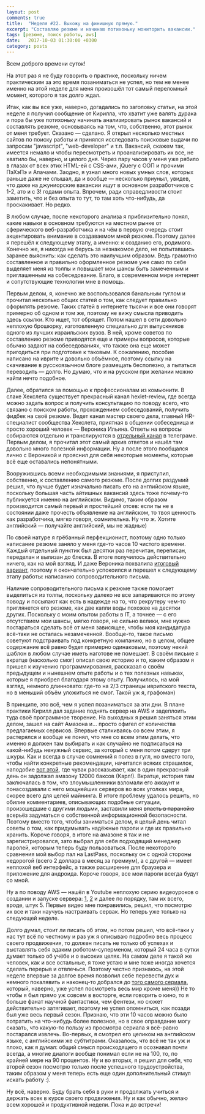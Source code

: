 ```yaml
---
layout: post
comments: true
title:  "Неделя #22. Выхожу на финишную прямую."
excerpt: "Составляю резюме и начинаю потихоньку мониторить вакансии."
tags: [резюме, поиск работы, aws]
date:   2017-10-03 01:30:00 +0300
category: posts
---
```

Всем доброго времени суток!

На этот раз я не буду говорить о практике, поскольку ничем  практическим за это время позаниматься не успел, но тем не менее именно на этой неделе для меня произошёл тот самый переломный момент, которого я так долго ждал.

Итак, как вы все уже, наверно, догадались по заголовку статьи, на этой неделе я получил сообщение от Кирилла, что хватит уже валять дурака и пора бы уже потихоньку начинать анализировать рынок вакансий и составлять резюме, основываясь на том, что, собственно, этот рынок от меня требует. Сказано — сделано. Я открыл несколько местных сайтов по поиску работы и принялся исследовать поисковые выдачи по запросам "javascript", "web-developer" и т.п. Вакансий, скажем так, имеется немало и чтобы пересмотреть и проанализировать их все, не хватило бы, наверно, и целого дня. Через пару часов у меня уже рябило в глазах от всех этих HTML-ей с CSS-ами, jQuery с ООП и прочими ПэХэПэ и Апачами. Заодно, я узнал много новых умных слов, которых раньше даже не слышал, да и вообще — несколько приуныл, увидев, что даже на джуниорские вакансии ищут в основном разработчиков с 1-2, ато и с 3! годами опыта. Впрочем, ради справедливости стоит заметить, что и без опыта то тут, то там хоть что-нибудь, да проскакивает. Но редко.

В любом случае, после некоторого анализа я приблизительно понял, какие навыки в основном требуются на местном рынке от сферического веб-разработчика и на чём в первую очередь стоит акцентировать внимание в создаваемом мной резюме. Поэтому далее я перешёл к следующему этапу, а именно: к созданию его, родимого. Конечно же, я никогда не берусь за незнакомое дело, не попытавшись заранее выяснить: как сделать это наилучшим образом. Ведь грамотно составленное и правильно оформленное резюме уже само по себе выделяет меня из толпы и повышает мои шансы быть замеченным и приглашенным на собеседование. Благо, в современном мире интернет и сопутствующие технологии мне в помощь.

Первым делом, я, конечно же воспользовался банальным гуглом и прочитал несколько общих статей о том, как следует правильно оформлять резюме. Таких статей в интернете тысячи и все они говорят примерно об одном и том же, поэтому не вижу смысла приводить здесь ссылки. Кто ищет, тот обрящет. Потом нашел в сети довольно неплохую брошюрку, изготовленную специально для выпускников одного из лучших израильских вузов. В ней, кроме советов по составлению резюме приводятся еще и примеры вопросов, которые обычно задают на собеседованиях, что также она еще может пригодиться при подготовке к таковым. К сожалению, пособие написано на иврите и довольно объёмное, поэтому ссылку на скачивание в русскоязычном блоге размещать бесполезно, а пытаться переводить — долго. Но думаю, что и на русском при желании можно найти нечто подобное.

Далее, обратился за помощью к профессионалам из комьюнити. В слаке Хекслета существует прекрасный канал hexlet-review, где всегда можно задать вопрос и получить консультацию по поводу всего, что связано с поиском работы, прохождением собеседований, получить фидбек на своё резюме. Ведет канал мастер своего дела, главный HR-специалист сообщества Хекслета, приятная в общении собеседница и просто хороший человек — Вероника Ильина. Ответы на вопросы собираются отдельно и транслируются в [отдельный канал](https://t.me/ask_catwomenko) в телеграме. Первым делом, я прочитал этот самый архив ответов и нашёл там довольно много полезной информации. Ну а после этого пообщался лично с Вероникой и прояснил для себя некоторые моменты, которые всё еще оставались непонятными.

Вооружившись всеми необходимыми знаниями, я приступил, собственно, к составлению самого резюме. После долгих раздумий решил, что лучше будет изначально писать его на английском языке, поскольку большая часть айтишных вакансий здесь тоже почему-то публикуется именно на английском. Видимо, таким образом производится самый первый и простейший отсев: если ты не в состоянии даже прочесть объявление на английском, то твоя ценность как разработчика, мягко говоря, сомнительна. Ну что ж. Хотите английский — получайте английский, мы не жадные)

По своей натуре я грёбанный перфекционист, поэтому одно только написание резюме заняло у меня где-то часов 10 чистого времени. Каждый отдельный пунктик был десятки раз перечитан, переписан, переделан и вылизан до блеска. В итоге получилось действительно ничего, как на мой взгляд. И даже Вероника похвалила [итоговый вариант](https://docs.google.com/document/d/1eO7DHg7yY0omZUREyUrm005gvs9JW4aijj2zveiyMAc/edit?usp=sharing), поэтому я окончательно успокоился и перешел к следующему этапу работы: написанию сопроводительного письма.

Наличие сопроводительного письма к резюме также помогает выделиться из толпы, поскольку далеко не все запариваются по этому поводу и посылают как есть в надежде на то, что рекрутеру чем-то приглянется его резюме, как две капли воды похожее на десятки других. Поскольку с моим опытом работы в IT, а точнее — с его отсутствием мои шансы, мягко говоря, не сильно велики, мне нужно постараться сделать всё от меня зависящее, чтобы моя кандидатура всё-таки не осталась незамеченной. Вообще-то, такое письмо советуют подстраивать под конкретную компанию, но в целом, общее содержание всё равно будет примерно одинаковым, поэтому некий шаблон в любом случае иметь наготове не помешает. В своём письме я вкратце (насколько смог) описал свою историю и то, каким образом я пришел к изучению программирования, рассказал о своём предыдущем и нынешнем опыте работы и о тех полезных навыках, которые я приобрел благодаря этому опыту. Получилось, на мой взгляд, немного длинновато: где-то на 2/3 страницы ивритского текста, но в меньший объём уложиться не смог. Такой уж я, графоман)

В принципе, это всё, чем я успел позаниматься за эти дни. В плане практики Кирилл дал задание поднять сервер на AWS и задеплоить туда своё программное творение. На выходных я решил заняться этим делом, зашел на сайт Амазона и... просто офигел от количества предлагаемых сервисов. Впервые сталкиваясь со всем этим, я растерялся и вообще не понял, что мне со всем этим делать, что именно я должен там выбирать и как случайно не подписаться на какой-нибудь ненужный сервис, за который с меня потом сдерут три шкуры. Как и всегда в случае сомнений я полез в гугл, но вместо того, чтобы найти конкретные рекомендации, начитался всяких страшилок, наподобие [вот этой](https://geektimes.ru/post/247794/), где чувак рассказывает, как в один прекрасный день он задолжал амазону 12000 баксов (Карл!). Вкратце, история там заключалась в том, что злоумышленники взломали его аккаунт и понасоздавали с него мощнейших серверов во всех уголках мира, скорее всего для целей майнинга. В итоге проблему удалось решить, но обилие комментариев, описывающих подобные ситуации, произошедшие с другими людьми, заставили меня ~~впасть в паранойю~~ всерьёз задуматься о собственной информационной безопасности. Поэтому вместо того, чтобы заниматься делом, я целый день читал советы о том, как придумывать надёжные пароли и где их правильно хранить. Короче говоря, в итоге на амазоне я так и не зарегистрировался, зато выбрал для себя подходящий менеджер паролей, которым теперь буду пользоваться. После некоторого сравнения мой выбор пал на LastPass, поскольку он с одной стороны недорогой (всего 2 доллара в месяц за премиум), а с другой — имеет неплохой веб интерфейс, а также расширение для браузера и приложение для андроида. Короче говоря, все мои пароли всегда будут со мной.

Ну а по поводу AWS — нашёл в Youtube неплохую серию видеоуроков о создании и запуске сервера: [1](https://youtu.be/Jdis1LtvT5k), [2](https://youtu.be/mezebDQZ74A) и далее по порядку, там их всего, вроде, штук 5. Первые видео мне понравились, решил, что посмотрю их все и таки научусь настраивать сервак. Но теперь уже только на следующей неделе.

Долго думал, стоит ли писать об этом, но потом решил, что всё-таки у нас тут всё по честному и раз уж я описываю подробно весь процесс своего продвижения, то должен писать не только об успехах и выставлять себя эдаким роботом-суперменом, который 24 часа в сутки думает только об учёбе и о высоких целях. На самом деле я такой же человек, как и все остальные, я тоже устаю и мне тоже иногда хочется сделать перерыв и отвлечься. Поэтому честно признаюсь, на этой неделе впервые за долгое время позволил себе перевести дух и немного похалявить и наконец-то добрался до [того самого сериала](https://ru.wikipedia.org/wiki/%D0%98%D0%B3%D1%80%D0%B0_%D0%BF%D1%80%D0%B5%D1%81%D1%82%D0%BE%D0%BB%D0%BE%D0%B2_(%D1%82%D0%B5%D0%BB%D0%B5%D1%81%D0%B5%D1%80%D0%B8%D0%B0%D0%BB)), который, наверно, уже успел посмотреть весь мир кроме меня)) Не то чтобы я был прямо уж совсем в восторге, если говорить о кино, то я больше фанат научной фантастики, чем фентези, но сюжет действительно затягивает, поэтому не успел опомниться, как позади был уже весь первый сезон. Признаю, что эти 10 часов можно было потратить на что-нибудь более полезное, но в свое оправдание могу сказать, что какую-то пользу из просмотра сериала я всё-равно постарался извлечь. Во-первых, я смотрел его целиком на английском языке, с английскими же субтитрами. Оказалось, что всё не так уж и плохо, как я думал: общий смысл происходящего я осознавал почти всегда, а многие диалоги вообще понимал если не на 100, то, по крайней мере на 90 процентов. Ну и во вторых, я решил для себя, что второй сезон посмотрю только после успешного трудоустройства, таким образом у меня теперь есть еще один дополнительный стимул искать работу :).

Ну всё, наверно. Буду брать себя в руки и продолжать учиться и держать всех в курсе своего продвижения. Ну и как обычно, желаю всем хорошей и продуктивной недели. Пока и до встречи!
